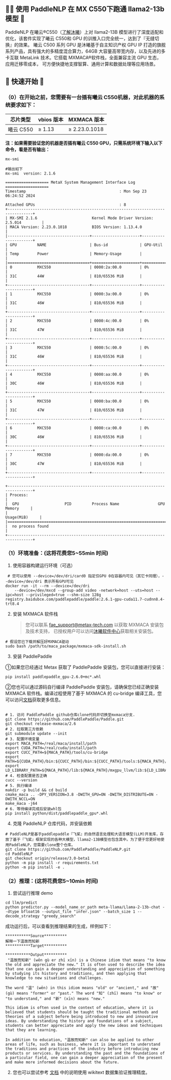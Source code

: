 ## 🚣‍♂️ 使用 PaddleNLP 在 MX C550下跑通 llama2-13b 模型 🚣

PaddleNLP 在曦云®C550（[了解沐曦](https://www.metax-tech.com/)）上对 llama2-13B 模型进行了深度适配和优化，该套件实现了曦云 C550和 GPU 的训推入口完全统一，达到了『无缝切换』的效果。
曦云 C500 系列 GPU 是沐曦基于自主知识产权 GPU IP 打造的旗舰系列产品，具有强大的多精度混合算力，64GB 大容量高带宽内存，以及先进的多卡互联 MetaLink 技术。它搭载 MXMACA®软件栈，全面兼容主流 GPU 生态，应用迁移零成本，
可方便快捷地支撑智算、通用计算和数据处理等应用场景。

## 🚀 快速开始 🚀

### （0）在开始之前，您需要有一台插有曦云 C550机器，对此机器的系统要求如下：

| 芯片类型 | vbios 版本 | MXMACA 版本      |
| -------- | --------- | --------------- |
| 曦云 C550 | ≥ 1.13  | ≥ 2.23.0.1018 |

**注：如果需要验证您的机器是否插有曦云 C550 GPU，只需系统环境下输入以下命令，看是否有输出：**

```
mx-smi

#输出如下
mx-smi  version: 2.1.6

=================== MetaX System Management Interface Log ===================
Timestamp                                         : Mon Sep 23 06:24:52 2024

Attached GPUs                                     : 8
+---------------------------------------------------------------------------------+
| MX-SMI 2.1.6                        Kernel Mode Driver Version: 2.5.014         |
| MACA Version: 2.23.0.1018           BIOS Version: 1.13.4.0                      |
|------------------------------------+---------------------+----------------------+
| GPU         NAME                   | Bus-id              | GPU-Util             |
| Temp        Power                  | Memory-Usage        |                      |
|====================================+=====================+======================|
| 0           MXC550                 | 0000:2a:00.0        | 0%                   |
| 31C         44W                    | 810/65536 MiB       |                      |
+------------------------------------+---------------------+----------------------+
| 1           MXC550                 | 0000:3a:00.0        | 0%                   |
| 31C         46W                    | 810/65536 MiB       |                      |
+------------------------------------+---------------------+----------------------+
| 2           MXC550                 | 0000:4c:00.0        | 0%                   |
| 31C         47W                    | 810/65536 MiB       |                      |
+------------------------------------+---------------------+----------------------+
| 3           MXC550                 | 0000:5c:00.0        | 0%                   |
| 31C         46W                    | 810/65536 MiB       |                      |
+------------------------------------+---------------------+----------------------+
| 4           MXC550                 | 0000:aa:00.0        | 0%                   |
| 30C         46W                    | 810/65536 MiB       |                      |
+------------------------------------+---------------------+----------------------+
| 5           MXC550                 | 0000:ba:00.0        | 0%                   |
| 31C         47W                    | 810/65536 MiB       |                      |
+------------------------------------+---------------------+----------------------+
| 6           MXC550                 | 0000:ca:00.0        | 0%                   |
| 30C         46W                    | 810/65536 MiB       |                      |
+------------------------------------+---------------------+----------------------+
| 7           MXC550                 | 0000:da:00.0        | 0%                   |
| 30C         47W                    | 810/65536 MiB       |                      |
+------------------------------------+---------------------+----------------------+

+---------------------------------------------------------------------------------+
| Process:                                                                        |
|  GPU                    PID         Process Name                 GPU Memory     |
|                                                                  Usage(MiB)     |
|=================================================================================|
|  no process found                                                               |
+---------------------------------------------------------------------------------+
```

### （1）环境准备：(这将花费您5~55min 时间)

1. 使用容器构建运行环境（可选）

```
 # 您可以使用 --device=/dev/dri/card0 指定仅GPU 0在容器内可见（其它卡同理），--device=/dev/dri 表示所有GPU可见
docker run -it --rm --device=/dev/dri
    --device=/dev/mxcd --group-add video -network=host --uts=host --ipc=host --privileged=true --shm-size 128g registry.baidubce.com/paddlepaddle/paddle:2.6.1-gpu-cuda11.7-cudnn8.4-trt8.4
```

2. 安装 MXMACA 软件栈

   > 您可以联系 fae_support@metax-tech.com 以获取 MXMACA 安装包及技术支持， 已授权用户可以访问[沐曦软件中心](https://sw-download.metax-tech.com/login)获取相关安装包。
   >

```
# 假设您已下载并解压好MXMACA驱动
sudo bash /path/to/maca_package/mxmaca-sdk-install.sh
```

3. 安装 PaddlePaddle

①如果您已经通过 Metax 获取了 PaddlePaddle 安装包，您可以直接进行安装：

`pip install paddlepaddle_gpu-2.6.0+mc*.whl`

②您也可以通过源码自行编译 PaddlePaddle 安装包，请确保您已经正确安装 MXMACA 软件栈。编译过程使用了基于 MXMACA 的 cu-bridge 编译工具，您可以访问[文档](https://gitee.com/p4ul/cu-bridge/tree/master/docs/02_User_Manual)获取更多信息。

```

# 1. 访问 PaddlePaddle github仓库clone代码并切换至mxmaca分支.
git clone https://github.com/PaddlePaddle/Paddle.git
git checkout release-mxmaca/2.6
# 2. 拉取第三方依赖
git submodule update --init
# 3. 配置环境变量
export MACA_PATH=/real/maca/install/path
export CUDA_PATH=/real/cuda/install/path
export CUCC_PATH=${MACA_PATH}/tools/cu-bridge
export PATH=${CUDA_PATH}/bin:${CUCC_PATH}/bin:${CUCC_PATH}/tools:${MACA_PATH}/bin:$PATH
export LD_LIBRARY_PATH=${MACA_PATH}/lib:${MACA_PATH}/mxgpu_llvm/lib:${LD_LIBRARY_PATH}
# 4. 检查配置是否正确
cucc --version
# 5. 执行编译
makdir -p build && cd build
cmake_maca .. -DPY_VERSION=3.8 -DWITH_GPU=ON -DWITH_DISTRIBUTE=ON -DWITH_NCCL=ON
make_maca -j64
# 6. 等待编译完成后安装whl包
pip install python/dist/paddlepaddle_gpu*.whl
```

4. 克隆 PaddleNLP 仓库代码，并安装依赖

```
# PaddleNLP是基于paddlepaddle『飞桨』的自然语言处理和大语言模型(LLM)开发库，存放了基于『飞桨』框架实现的各种大模型，llama2-13B模型也包含其中。为了便于您更好地使用PaddleNLP，您需要clone整个仓库。
git clone https://github.com/PaddlePaddle/PaddleNLP.git
cd PaddleNLP
git checkout origin/release/3.0-beta1
python -m pip install -r requirements.txt
python -m pip install -e .
```

### （2）推理：(这将花费您5~10min 时间)

1. 尝试运行推理 demo

```
cd llm/predict
python predictor.py --model_name_or_path meta-llama/Llama-2-13b-chat --dtype bfloat16 --output_file "infer.json" --batch_size 1 --decode_strategy "greedy_search"
```

成功运行后，可以查看到推理结果的生成，样例如下：

```
***********Source**********
解释一下温故而知新
***********Target**********

***********Output**********
 "温故而知新" (wēn gù er zhī xīn) is a Chinese idiom that means "to know the old and appreciate the new." It is often used to describe the idea that one can gain a deeper understanding and appreciation of something by studying its history and traditions, and then applying that knowledge to new situations and challenges.

The word "温" (wēn) in this idiom means "old" or "ancient," and "故" (gù) means "former" or "past." The word "知" (zhī) means "to know" or "to understand," and "新" (xīn) means "new."

This idiom is often used in the context of education, where it is believed that students should be taught the traditional methods and theories of a subject before being introduced to new and innovative ideas. By understanding the history and foundations of a subject, students can better appreciate and apply the new ideas and techniques that they are learning.

In addition to education, "温故而知新" can also be applied to other areas of life, such as business, where it is important to understand the traditions and practices of the industry before introducing new products or services. By understanding the past and the foundations of a particular field, one can gain a deeper appreciation of the present and make more informed decisions about the future.
```

2. 您也可以尝试参考 [文档](../../../slm/examples/benchmark/wiki_lambada/README.md) 中的说明使用 wikitext 数据集验证推理精度。
